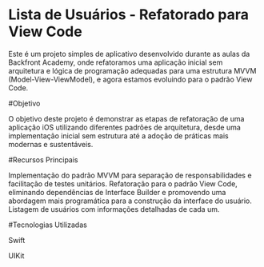 # Lista de Usuários - Refatorado para View Code

Este é um projeto simples de aplicativo desenvolvido durante as aulas da Backfront Academy, onde refatoramos uma aplicação inicial sem arquitetura e lógica de programação adequadas para uma estrutura MVVM (Model-View-ViewModel), e agora estamos evoluindo para o padrão View Code.

#Objetivo

O objetivo deste projeto é demonstrar as etapas de refatoração de uma aplicação iOS utilizando diferentes padrões de arquitetura, desde uma implementação inicial sem estrutura até a adoção de práticas mais modernas e sustentáveis.

#Recursos Principais

Implementação do padrão MVVM para separação de responsabilidades e facilitação de testes unitários.
Refatoração para o padrão View Code, eliminando dependências de Interface Builder e promovendo uma abordagem mais programática para a construção da interface do usuário.
Listagem de usuários com informações detalhadas de cada um.

#Tecnologias Utilizadas

Swift

UIKit
